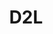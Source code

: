 ---
title: "D2L"
identification: "d2l"
description: "D2L creates products for use in education."
link: "https://www.d2l.com/careers/jobs/"
image: "assets/img/logos/d2l.png"
width: "100px"
complete: true
members:
  - name: "Tiffany Jiang"
    summary: "Tiffany did her second work term at D2L."
    statement: "She worked on the Brightspace for Parents web app, using Polymer and C#. She had an amazing time there and learned a lot."
    image: "/assets/img/co-op/tiffany.jpg"
---